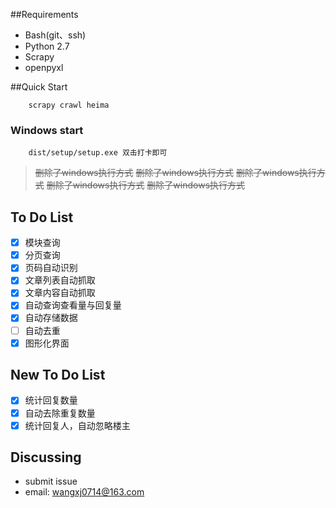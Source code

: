 ##Requirements

* Bash(git、ssh)
* Python 2.7
* Scrapy
* openpyxl

##Quick Start

```shell
    scrapy crawl heima
```

### Windows start
```shell
    dist/setup/setup.exe 双击打卡即可
```

> ~~删除了windows执行方式~~
> ~~删除了windows执行方式~~
> ~~删除了windows执行方式~~
> ~~删除了windows执行方式~~
> ~~删除了windows执行方式~~


## To Do List
- [x] 模块查询
- [x] 分页查询
- [x] 页码自动识别
- [x] 文章列表自动抓取
- [x] 文章内容自动抓取
- [x] 自动查询查看量与回复量
- [x] 自动存储数据
- [ ] 自动去重 
- [x] 图形化界面

## New To Do List
- [x] 统计回复数量
- [x] 自动去除重复数量 
- [x] 统计回复人，自动忽略楼主

## Discussing

* submit issue
* email: wangxj0714@163.com



